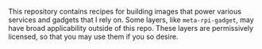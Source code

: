 This repository contains recipes for building images that power various
services and gadgets that I rely on. Some layers, like `meta-rpi-gadget`, may
have broad applicability outside of this repo. These layers are permissively
licensed, so that you may use them if you so desire.
